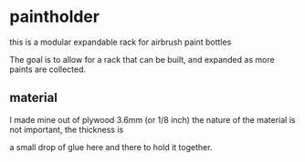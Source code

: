 # paintholder
this is a modular expandable rack for airbrush paint bottles

The goal is to allow for a rack that can be built, and expanded as more paints are collected. 

## material 
I made mine out of plywood 3.6mm (or 1/8 inch) 
the nature of the material is not important, the thickness is


a small drop of glue here and there to hold it together.


